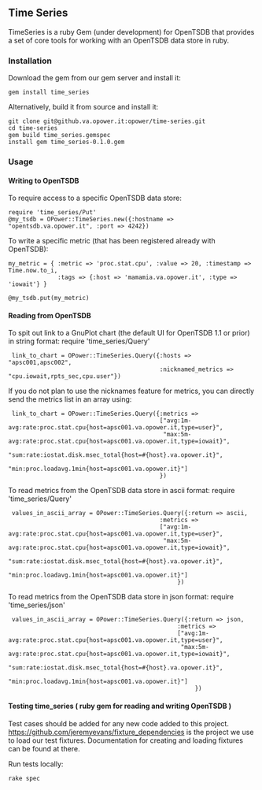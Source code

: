 ## Time Series

TimeSeries is a ruby Gem (under development) for OpenTSDB that provides a set of core tools for working with an OpenTSDB data store in ruby.

### Installation

Download the gem from our gem server and install it:

    gem install time_series

Alternatively, build it from source and install it:

    git clone git@github.va.opower.it:opower/time-series.git
    cd time-series
    gem build time_series.gemspec
    install gem time_series-0.1.0.gem

### Usage

#### Writing to OpenTSDB

To require access to a specific OpenTSDB data store:

    require 'time_series/Put'
    @my_tsdb = OPower::TimeSeries.new({:hostname => "opentsdb.va.opower.it", :port => 4242})

To write a specific metric (that has been registered already with OpenTSDB):

    my_metric = { :metric => 'proc.stat.cpu', :value => 20, :timestamp => Time.now.to_i,
                  :tags => {:host => 'mamamia.va.opower.it', :type => 'iowait'} }

    @my_tsdb.put(my_metric)

#### Reading from OpenTSDB


To spit out link to a GnuPlot chart (the default UI for OpenTSDB 1.1 or prior) in string format:
     require 'time_series/Query'

     link_to_chart = OPower::TimeSeries.Query({:hosts => "apsc001,apsc002",
                                               :nicknamed_metrics => "cpu.iowait,rpts_sec,cpu.user"})

If you do not plan to use the nicknames feature for metrics, you can directly send the metrics list in an array using:

     link_to_chart = OPower::TimeSeries.Query({:metrics =>
                                               ["avg:1m-avg:rate:proc.stat.cpu{host=apsc001.va.opower.it,type=user}",
                                                "max:5m-avg:rate:proc.stat.cpu{host=apsc001.va.opower.it,type=iowait}",
                                                "sum:rate:iostat.disk.msec_total{host=#{host}.va.opower.it}",
                                                "min:proc.loadavg.1min{host=apsc001.va.opower.it}"]
                                               })


To read metrics from the OpenTSDB data store in ascii format:
     require 'time_series/Query'

     values_in_ascii_array = OPower::TimeSeries.Query({:return => ascii,
                                               :metrics =>
                                               ["avg:1m-avg:rate:proc.stat.cpu{host=apsc001.va.opower.it,type=user}",
                                                "max:5m-avg:rate:proc.stat.cpu{host=apsc001.va.opower.it,type=iowait}",
                                                "sum:rate:iostat.disk.msec_total{host=#{host}.va.opower.it}",
                                                "min:proc.loadavg.1min{host=apsc001.va.opower.it}"]
                                                    })

To read metrics from the OpenTSDB data store in json format:
     require 'time_series/json'

     values_in_ascii_array = OPower::TimeSeries.Query({:return => json,
                                                    :metrics =>
                                                    ["avg:1m-avg:rate:proc.stat.cpu{host=apsc001.va.opower.it,type=user}",
                                                     "max:5m-avg:rate:proc.stat.cpu{host=apsc001.va.opower.it,type=iowait}",
                                                     "sum:rate:iostat.disk.msec_total{host=#{host}.va.opower.it}",
                                                     "min:proc.loadavg.1min{host=apsc001.va.opower.it}"]
                                                         })


#### Testing time_series ( ruby gem for reading and writing OpenTSDB )

Test cases should be added for any new code added to this project.
https://github.com/jeremyevans/fixture_dependencies is the project we use to load our test fixtures.
Documentation for creating and loading fixtures can be found at there.

Run tests locally:

    rake spec

